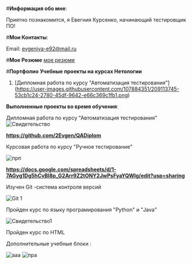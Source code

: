 ﻿#**Информация обо мне**:
 
Приятно познакомится, я Евегния Курсенко, начинающий тестировщик ПО!

#**Мои Контакты**:

 Email: evgeniya-e92@mail.ru
 
#**Мое Резюме**
 [мое резюме](https://docs.google.com/document/d/19iqK4zF5FKMAFtUgSDG457w00LECNaikCoqUPHTLoJM/edit?usp=sharing)

 #**Портфолио**
**Учебные проекты на курсах Нетологии**

1. [Дипломная работа по курсу "Автоматизация тестирования"]
(https://user-images.githubusercontent.com/107884351/209113745-53cb1c24-2780-45df-9642-e66c369c1fb1.png)


**Выполненные проекты во время обучения**:
 
Дипломная работа по курсу "Автоматизация тестирования"
![Свидетельство](https://user-images.githubusercontent.com/107884351/209113745-53cb1c24-2780-45df-9642-e66c369c1fb1.png)

**https://github.com/2Evgen/QADiplom**


Курсовая работа по курсу "Ручное тестирование" 

![прп](https://user-images.githubusercontent.com/107884351/209113911-1d235156-5382-42f7-8372-62ebbdcc65d1.png)


**https://docs.google.com/spreadsheets/d/1-7AGyg1Dg5hCvBI8p_G2Arr9Z2tONY2JwPsFyaYQWlg/edit?usp=sharing**

Изучен Git -система контроля версий 

![Git 1](https://user-images.githubusercontent.com/107884351/209645736-26ea47bb-9ad3-4d0c-afcc-6891288e8355.png)


Пройден курс по языку програмирования "Python" и "Java"

![Свидетельство1](https://user-images.githubusercontent.com/107884351/209114570-d85302f7-667a-42ac-ad02-840683c9d317.png)



Пройден курс по HTML

Дополнительные учебные блоки :

![ааа](https://user-images.githubusercontent.com/107884351/209115275-3abce544-9275-4125-b6b3-cf64134d297e.png)
![пра](https://user-images.githubusercontent.com/107884351/209115282-7df470d5-d8c5-4628-a087-154b7d7a9194.png)


